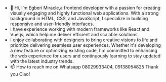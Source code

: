 - 👋 Hi, I’m Egberi Miracle,a frontend developer with a passion for creating visually engaging and highly functional web applications. With a strong background in HTML, CSS, and JavaScript, I specialize in building responsive and user-friendly interfaces.
- I have experience working with modern frameworks like React and Vue.js, which help me deliver efficient and scalable solutions.
-  I enjoy collaborating with designers to bring creative visions to life and prioritize delivering seamless user experiences. Whether it's developing a new feature or optimizing existing code, I'm committed to enhancing the web experience for users and continuously learning to stay updated with the latest industry trends.
- 📫 How to reach me on Whatsapp 08029933404, 09138054825
  Thank you Ciao!
<!---
E-MATHIAS/E-MATHIAS is a ✨ special ✨ repository because its `README.md` (this file) appears on your GitHub profile.
You can click the Preview link to take a look at your changes.
--->
